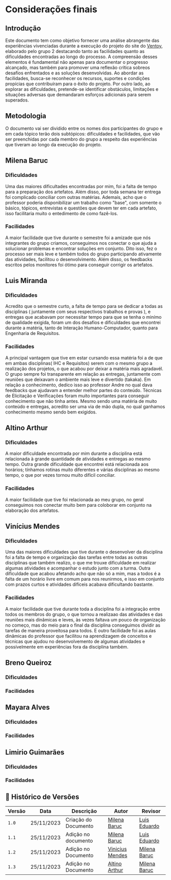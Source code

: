 # Considerações finais

## Introdução

Este documento tem como objetivo fornecer uma análise abrangente das experiências vivenciadas durante a execução do projeto do site do [Ventoy](https://github.com/Interacao-Humano-Computador/2023.2-Ventoy#readme), elaborado pelo grupo 2 destacando tanto as facilidades quanto as dificuldades encontradas ao longo do processo. A compreensão desses elementos é fundamental não apenas para documentar o progresso alcançado, mas também para promover uma reflexão crítica sobreos desafios enfrentados e as soluções desenvolvidas. Ao abordar as facilidades, busca-se reconhecer os recursos, suportes e condições propícias que contribuíram para o êxito do projeto. Por outro lado, ao explorar as dificuldades, pretende-se identificar obstáculos, limitações e situações adversas que demandaram esforços adicionais para serem superados.

## Metodologia

O documento vai ser dividido entre os nomes dos participantes do grupo e em cada tópico terão dois subtópicos: dificuldades e facilidades, que vão ser preenchidas por cada membro do grupo a respeito das experiências que tiveram ao longo da execução do projeto.

## Milena Baruc

### Dificuldades

Uma das maiores dificultades encontradas por mim, foi a falta de tempo para a preparação dos artefatos. Além disso, por toda semana ter entrega foi complicado conciliar com outras matérias. Ademais, acho que o professor poderia disponibilizar um trabalho como "base", com somente o básico, tópicos, entrevistas e questões que devem ter em cada artefato, isso facilitaria muito o entedimento de como fazê-los. 

### Facilidades

A maior facilidade que tive durante o semestre foi a amizade que nós integrantes do grupo criamos, conseguimos nos conectar o que ajuda a solucionar problemas e encontrar soluções em conjunto. Dito isso, fez o processo ser mais leve e também todos do grupo participando ativamente das atividades, facilitou o desenvolvimento. Além disso, os feedbacks escritos pelos monitores foi ótimo para conseguir corrigir os artefatos.

## Luis Miranda

### Dificuldades
Acredito que o semestre curto, a falta de tempo para se dedicar a todas as disciplinas ( juntamente com seus respectivos trabalhos e provas ), e entregas que acabavam por necessitar tempo para que se tenha o minímo de qualidade exigida, foram um dos desafios e dificuldades que encontrei durante a matéria, tanto de Interação Humano-Computador, quanto para Engenharia de Requisitos.

### Facilidades
A principal vantagem que tive em estar cursando essa matéria foi a de que em ambas disciplinas( IHC e Requisitos) serem com o mesmo grupo a realização dos projetos, o que acabou por deixar a matéria mais agradavél. O grupo sempre foi transparente em relação as entregas, juntamente com reuniões que deixavam o ambiente mais leve e divertido (takaka). Em relação a conhecimento, dedico isso ao professor Andre no qual dava feedbacks que ajudavam a entender melhor partes do conteúdo. Técnicas de Elicitação e Verificações foram muito importantes para conseguir conhecimento que não tinha antes. Mesmo sendo uma matéria de muito conteúdo e entregas, acredito ser uma via de mão dupla, no qual ganhamos conhecimento mesmo sendo bem exigidos.

## Altino Arthur

### Dificuldades

A maior dificuldade encontrada por mim durante a disciplina está relacionada à grande quantidade de atividades e entregas ao mesmo tempo. Outra grande dificuldade que encontrei está relacionada aos horários; tínhamos rotinas muito diferentes e várias disciplinas ao mesmo tempo, o que por vezes tornou muito difícil conciliar.

### Facilidades

A maior facilidade que tive foi relacionada ao meu grupo, no geral conseguimos nos conectar muito bem para coloborar em conjunto na elaboração dos artefatos.

## Vinícius Mendes

### Dificuldades

Uma das maiores dificuldades que tive durante o desenvolver da disciplina foi a falta de tempo e organização das tarefas entre todas as outras disciplinas que também realizo, o que me trouxe dificuldade em realizar algumas atividades e acompanhar o estudo junto com a turma. Outra dificuldade que acabou afetando acho que não só a mim, mas a todos é a falta de um horário livre em comum para nos reunirmos, e isso em conjunto com prazos curtos e atividades difíceis acabava dificultando bastante.

### Facilidades

A maior facilidade que tive durante toda a disciplina foi a integração entre todos os membros do grupo, o que tornou a realizaao das atividades e das reuniões mais dinâmicas e leves, às vezes faltava um pouco de organização no começo, mas do meio para o final da disciplina conseguimos dividir as tarefas de maneira proveitosa para todos. E outro facilidade foi as aulas dinâmicas do professor que facilitou na aprendizagem de conceitos e técnicas que ajudou no desenvolvemento de algumas atividades e possívelmente em experiências fora da disciplina também.

## Breno Queiroz

### Dificuldades

### Facilidades


## Mayara Alves

### Dificuldades

### Facilidades


## Limirio Guimarães

### Dificuldades

### Facilidades


## 📑 Histórico de Versões

| Versão |    Data    |       Descrição      | Autor                                          |   Revisor                            |
| ------ | ---------- | -------------------- | ---------------------------------------------- | ---------------------------------- |
| `1.0`  | 25/11/2023 | Criação do Documento | [Milena Baruc](https://github.com/MilenaBaruc) | [Luis Eduardo](https://github.com/LuisMiranda10) |
| `1.1`  | 25/11/2023 | Adição no documento | [Milena Baruc](https://github.com/MilenaBaruc) | [Luis Eduardo](https://github.com/LuisMiranda10) |
| `1.2`  | 25/11/2023 | Adição no Documento | [Vinicius Mendes](https://github.com/yabamiah.png) | [Milena Baruc](https://github.com/MilenaBaruc) |
| `1.3`  | 25/11/2023 | Adição no Documento | [Altino Arthur](https://github.com/arthurrochamoreira) | [Milena Baruc](https://github.com/MilenaBaruc) |
